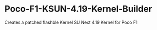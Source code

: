 # Poco-F1-KSUN-4.19-Kernel-Builder
Creates a patched flashble Kernel SU Next 4.19 Kernel for Poco F1

